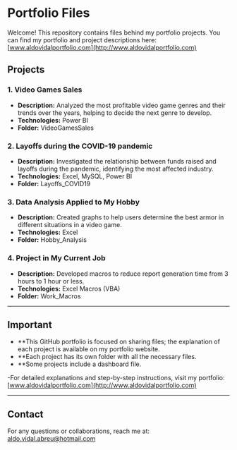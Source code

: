 # Portfolio Files

Welcome! This repository contains files behind my portfolio projects. You can find my portfolio and project descriptions here: [www.aldovidalportfolio.com](http://www.aldovidalportfolio.com) 

## Projects

### 1. Video Games Sales
- **Description:** Analyzed the most profitable video game genres and their trends over the years, helping to decide the next genre to develop.
- **Technologies:** Power BI
- **Folder:** VideoGamesSales

### 2. Layoffs during the COVID-19 pandemic
- **Description:** Investigated the relationship between funds raised and layoffs during the pandemic, identifying the most affected industry.
- **Technologies:** Excel, MySQL, Power BI
- **Folder:** Layoffs_COVID19

### 3. Data Analysis Applied to My Hobby
- **Description:** Created graphs to help users determine the best armor in different situations in a video game.
- **Technologies:** Excel
- **Folder:** Hobby_Analysis

### 4. Project in My Current Job
- **Description:** Developed macros to reduce report generation time from 3 hours to 1 hour or less.
- **Technologies:** Excel Macros (VBA)
- **Folder:** Work_Macros

---

## Important

- **This GitHub portfolio is focused on sharing files; the explanation of each project is available on my portfolio website.
- **Each project has its own folder with all the necessary files.
- **Some projects include a dashboard file.


-For detailed explanations and step-by-step instructions, visit my portfolio: [www.aldovidalportfolio.com](http://www.aldovidalportfolio.com)

---

## Contact

For any questions or collaborations, reach me at: aldo.vidal.abreu@hotmail.com
